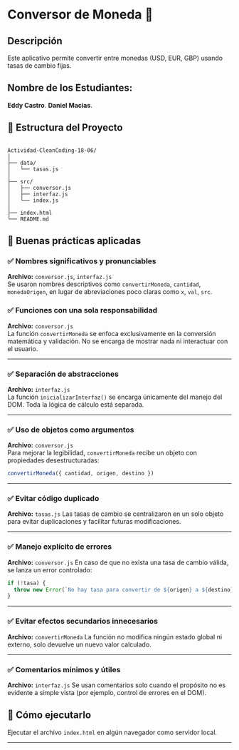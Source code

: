 
# Conversor de Moneda 💱

## Descripción

Este aplicativo permite convertir entre monedas (USD, EUR, GBP)
usando tasas de cambio fijas. 

## Nombre de los Estudiantes:
**Eddy Castro**.
**Daniel Macias**.

## 📁 Estructura del Proyecto

```

Actividad-CleanCoding-18-06/
│
├── data/
│   └── tasas.js          
│
├── src/
│   ├── conversor.js      
│   ├── interfaz.js       
│   └── index.js          
│
├── index.html            
└── README.md             

````



## 🧼 Buenas prácticas aplicadas

### ✅ Nombres significativos y pronunciables  
**Archivo:** `conversor.js`, `interfaz.js`  
Se usaron nombres descriptivos como `convertirMoneda`, `cantidad`, `monedaOrigen`, en lugar de abreviaciones poco claras como `x`, `val`, `src`.


### ✅ Funciones con una sola responsabilidad  
**Archivo:** `conversor.js`  
La función `convertirMoneda` se enfoca exclusivamente en la conversión matemática y validación. No se encarga de mostrar nada ni interactuar con el usuario.

---

### ✅ Separación de abstracciones  
**Archivo:** `interfaz.js`  
La función `inicializarInterfaz()` se encarga únicamente del manejo del DOM. Toda la lógica de cálculo está separada.

---

### ✅ Uso de objetos como argumentos  
**Archivo:** `conversor.js`  
Para mejorar la legibilidad, `convertirMoneda` recibe un objeto con propiedades desestructuradas:
```js
convertirMoneda({ cantidad, origen, destino })
````

---

### ✅ Evitar código duplicado

**Archivo:** `tasas.js`
Las tasas de cambio se centralizaron en un solo objeto para evitar duplicaciones y facilitar futuras modificaciones.

---

### ✅ Manejo explícito de errores

**Archivo:** `conversor.js`
En caso de que no exista una tasa de cambio válida, se lanza un error controlado:

```js
if (!tasa) {
  throw new Error(`No hay tasa para convertir de ${origen} a ${destino}`);
}
```

---

### ✅ Evitar efectos secundarios innecesarios

**Archivo:** `convertirMoneda`
La función no modifica ningún estado global ni externo, solo devuelve un nuevo valor calculado.

---

### ✅ Comentarios mínimos y útiles

**Archivo:** `interfaz.js`
Se usan comentarios solo cuando el propósito no es evidente a simple vista (por ejemplo, control de errores en el DOM).



## 🚀 Cómo ejecutarlo

Ejecutar el archivo `index.html` en algún navegador como servidor local.

---
